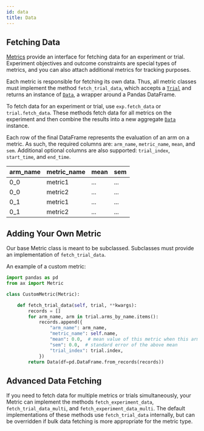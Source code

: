 ```yaml
---
id: data
title: Data
---
```


## Fetching Data

[Metrics](glossary.md#metric) provide an interface for fetching data for an experiment or trial. Experiment objectives and outcome constraints are special types of metrics, and you can also attach additional metrics for tracking purposes.

Each metric is responsible for fetching its own data. Thus, all metric classes must implement the method `fetch_trial_data`, which accepts a [`Trial`](../api/core.html#ax.core.trial.Trial) and returns an instance of [`Data`](../api/core.html#ax.core.data.Data), a wrapper around a Pandas DataFrame.

To fetch data for an experiment or trial, use `exp.fetch_data` or `trial.fetch_data`. These methods fetch data for all metrics on the experiment and then combine the results into a new aggregate [`Data`](../api/core.html#ax.core.data.Data) instance.

Each row of the final DataFrame represents the evaluation of an arm on a metric. As such, the required columns are: `arm_name`, `metric_name`, `mean`, and `sem`. Additional optional columns are also supported: `trial_index`, `start_time`, and `end_time`.

| arm_name | metric_name | mean | sem |
|----------|-------------|------|-----|
| 0_0      | metric1     | ...  | ... |
| 0_0      | metric2     | ...  | ... |
| 0_1      | metric1     | ...  | ... |
| 0_1      | metric2     | ...  | ... |

## Adding Your Own Metric

Our base Metric class is meant to be subclassed. Subclasses must provide an implementation of `fetch_trial_data`.

An example of a custom metric:

```python
import pandas as pd
from ax import Metric

class CustomMetric(Metric):

    def fetch_trial_data(self, trial, **kwargs):
        records = []
        for arm_name, arm in trial.arms_by_name.items():
            records.append({
                "arm_name": arm_name,
                "metric_name": self.name,
                "mean": 0.0,  # mean value of this metric when this arm is used
                "sem": 0.0,  # standard error of the above mean
                "trial_index": trial.index,
            })
        return Data(df=pd.DataFrame.from_records(records))
```

## Advanced Data Fetching

If you need to fetch data for multiple metrics or trials simultaneously,
your Metric can implement the methods `fetch_experiment_data`, `fetch_trial_data_multi`,
and `fetch_experiment_data_multi`. The default implementations of these methods
use `fetch_trial_data` internally, but can be overridden if bulk data fetching
is more appropriate for the metric type.
